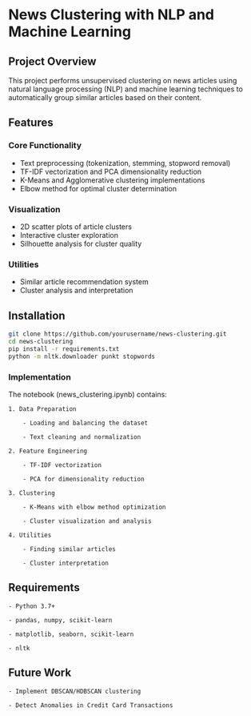 # News Clustering with NLP and Machine Learning

## Project Overview
This project performs unsupervised clustering on news articles using natural language processing (NLP) and machine learning techniques to automatically group similar articles based on their content.

## Features

### Core Functionality
- Text preprocessing (tokenization, stemming, stopword removal)
- TF-IDF vectorization and PCA dimensionality reduction
- K-Means and Agglomerative clustering implementations
- Elbow method for optimal cluster determination

### Visualization
- 2D scatter plots of article clusters
- Interactive cluster exploration
- Silhouette analysis for cluster quality

### Utilities
- Similar article recommendation system
- Cluster analysis and interpretation

## Installation

```bash
git clone https://github.com/yourusername/news-clustering.git
cd news-clustering
pip install -r requirements.txt
python -m nltk.downloader punkt stopwords
```
### Implementation

The notebook (news_clustering.ipynb) contains:

    1. Data Preparation

        - Loading and balancing the dataset

        - Text cleaning and normalization

    2. Feature Engineering

        - TF-IDF vectorization

        - PCA for dimensionality reduction

    3. Clustering

        - K-Means with elbow method optimization

        - Cluster visualization and analysis

    4. Utilities

        - Finding similar articles

        - Cluster interpretation

## Requirements

    - Python 3.7+

    - pandas, numpy, scikit-learn

    - matplotlib, seaborn, scikit-learn

    - nltk

## Future Work

    - Implement DBSCAN/HDBSCAN clustering

    - Detect Anomalies in Credit Card Transactions